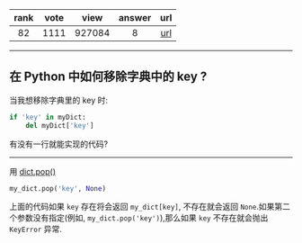 
| rank | vote | view | answer | url |
|:-:|:-:|:-:|:-:|:-:|
|82|1111|927084|8| [url](http://stackoverflow.com/questions/11277432/how-to-remove-a-key-from-a-python-dictionary) |
***

##  在 Python 中如何移除字典中的 key ?

当我想移除字典里的 key 时:

```python
if 'key' in myDict:
    del myDict['key']
```

有没有一行就能实现的代码?

***

用 [dict.pop()](http://docs.python.org/library/stdtypes.html#dict.pop)

```python
my_dict.pop('key', None)
```

上面的代码如果 `key` 存在将会返回 `my_dict[key]`, 不存在就会返回 `None`.如果第二个参数没有指定(例如, `my_dict.pop('key')`),那么如果 `key` 不存在就会抛出 `KeyError` 异常. 